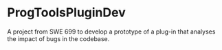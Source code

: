 # ProgToolsPluginDev

A project from SWE 699 to develop a prototype of a plug-in that analyses the impact of bugs in the codebase.
